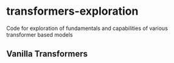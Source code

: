 # transformers-exploration
Code for exploration of fundamentals and capabilities of various transformer based models

## Vanilla Transformers

[](https://github.com/lordzuko-research/transformers-exploration/blob/main/imgs/survey_transfomers_1.jpg)
